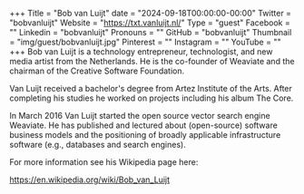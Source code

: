 +++
Title = "Bob van Luijt"
date = "2024-09-18T00:00:00-00:00"
Twitter = "bobvanluijt"
Website = "https://txt.vanluijt.nl/"
Type = "guest"
Facebook = ""
Linkedin = "bobvanluijt"
Pronouns = ""
GitHub = "bobvanluijt"
Thumbnail = "img/guest/bobvanluijt.jpg"
Pinterest = ""
Instagram = ""
YouTube = ""
+++
Bob van Luijt is a technology entrepreneur, technologist, and new media artist from the Netherlands. He is the co-founder of Weaviate and the chairman of the Creative Software Foundation.

Van Luijt received a bachelor's degree from Artez Institute of the Arts. After completing his studies he worked on projects including his album The Core.

In March 2016 Van Luijt started the open source vector search engine Weaviate. He has published and lectured about (open-source) software business models and the positioning of broadly applicable infrastructure software (e.g., databases and search engines).

For more information see his Wikipedia page here:

https://en.wikipedia.org/wiki/Bob_van_Luijt
